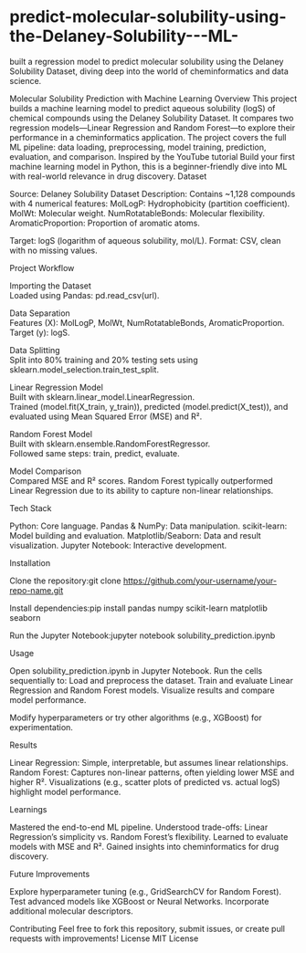 # predict-molecular-solubility-using-the-Delaney-Solubility---ML-
built a regression model to predict molecular solubility using the Delaney Solubility Dataset, diving deep into the world of cheminformatics and data science.

Molecular Solubility Prediction with Machine Learning
Overview
This project builds a machine learning model to predict aqueous solubility (logS) of chemical compounds using the Delaney Solubility Dataset. It compares two regression models—Linear Regression and Random Forest—to explore their performance in a cheminformatics application. The project covers the full ML pipeline: data loading, preprocessing, model training, prediction, evaluation, and comparison.
Inspired by the YouTube tutorial Build your first machine learning model in Python, this is a beginner-friendly dive into ML with real-world relevance in drug discovery.
Dataset

Source: Delaney Solubility Dataset
Description: Contains ~1,128 compounds with 4 numerical features:
MolLogP: Hydrophobicity (partition coefficient).
MolWt: Molecular weight.
NumRotatableBonds: Molecular flexibility.
AromaticProportion: Proportion of aromatic atoms.


Target: logS (logarithm of aqueous solubility, mol/L).
Format: CSV, clean with no missing values.

Project Workflow

Importing the Dataset  
Loaded using Pandas: pd.read_csv(url).


Data Separation  
Features (X): MolLogP, MolWt, NumRotatableBonds, AromaticProportion.  
Target (y): logS.


Data Splitting  
Split into 80% training and 20% testing sets using sklearn.model_selection.train_test_split.


Linear Regression Model  
Built with sklearn.linear_model.LinearRegression.  
Trained (model.fit(X_train, y_train)), predicted (model.predict(X_test)), and evaluated using Mean Squared Error (MSE) and R².


Random Forest Model  
Built with sklearn.ensemble.RandomForestRegressor.  
Followed same steps: train, predict, evaluate.


Model Comparison  
Compared MSE and R² scores. Random Forest typically outperformed Linear Regression due to its ability to capture non-linear relationships.



Tech Stack

Python: Core language.
Pandas & NumPy: Data manipulation.
scikit-learn: Model building and evaluation.
Matplotlib/Seaborn: Data and result visualization.
Jupyter Notebook: Interactive development.

Installation

Clone the repository:git clone https://github.com/your-username/your-repo-name.git


Install dependencies:pip install pandas numpy scikit-learn matplotlib seaborn


Run the Jupyter Notebook:jupyter notebook solubility_prediction.ipynb



Usage

Open solubility_prediction.ipynb in Jupyter Notebook.
Run the cells sequentially to:
Load and preprocess the dataset.
Train and evaluate Linear Regression and Random Forest models.
Visualize results and compare model performance.


Modify hyperparameters or try other algorithms (e.g., XGBoost) for experimentation.

Results

Linear Regression: Simple, interpretable, but assumes linear relationships.
Random Forest: Captures non-linear patterns, often yielding lower MSE and higher R².
Visualizations (e.g., scatter plots of predicted vs. actual logS) highlight model performance.

Learnings

Mastered the end-to-end ML pipeline.
Understood trade-offs: Linear Regression’s simplicity vs. Random Forest’s flexibility.
Learned to evaluate models with MSE and R².
Gained insights into cheminformatics for drug discovery.

Future Improvements

Explore hyperparameter tuning (e.g., GridSearchCV for Random Forest).
Test advanced models like XGBoost or Neural Networks.
Incorporate additional molecular descriptors.

Contributing
Feel free to fork this repository, submit issues, or create pull requests with improvements!
License
MIT License
